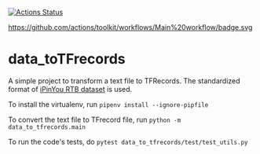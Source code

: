 [![Actions Status](https://github.com/rdolor/data_toTFrecords/workflows/Python%20application/badge.svg)](https://github.com/rdolor/data_toTFrecords/actions)

https://github.com/actions/toolkit/workflows/Main%20workflow/badge.svg

# data_toTFrecords

A simple project to transform a text file to TFRecords.
The standardized format of [iPinYou RTB dataset](https://github.com/wnzhang/make-ipinyou-data) is used.

To install the virtualenv, run `pipenv install --ignore-pipfile`

To convert the text file to TFrecord file, run `python -m data_to_tfrecords.main`

To run the code's tests, do `pytest data_to_tfrecords/test/test_utils.py`

